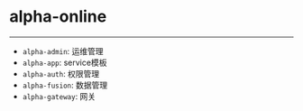 # alpha-online

---
- `alpha-admin`: 运维管理
- `alpha-app`: service模板
- `alpha-auth`: 权限管理
- `alpha-fusion`: 数据管理
- `alpha-gateway`: 网关